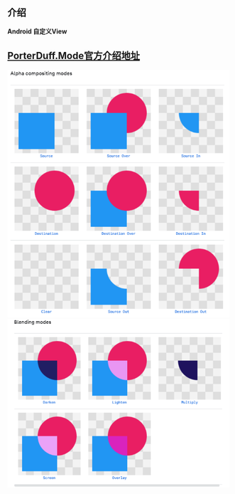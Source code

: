 ##  介绍

**Android 自定义View**

## [PorterDuff.Mode官方介绍地址](https://developer.android.com/reference/android/graphics/PorterDuff.Mode)
 

<div align="left" >
<img src="https://github.com/enChenging/ViewBlock/blob/master/img/Xfermode1.png" width="500">
</div>  
<div align="left" >
<img src="https://github.com/enChenging/ViewBlock/blob/master/img/Xfermode2.png" width="500">
</div>  
